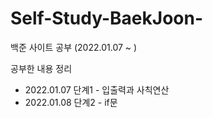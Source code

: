 # Self-Study-BaekJoon-
백준 사이트 공부 (2022.01.07 ~ )

공부한 내용 정리

- 2022.01.07 단계1 - 입출력과 사칙연산
- 2022.01.08 단계2 - if문

